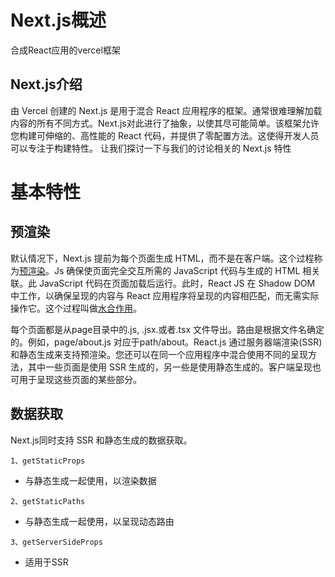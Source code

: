 # Next.js概述
合成React应用的vercel框架

## Next.js介绍

由 Vercel 创建的 Next.js 是用于混合 React 应用程序的框架。通常很难理解加载内容的所有不同方式。Next.js对此进行了抽象，以使其尽可能简单。该框架允许您构建可伸缩的、高性能的 React 代码，并提供了零配置方法。这使得开发人员可以专注于构建特性。
让我们探讨一下与我们的讨论相关的 Next.js 特性

# 基本特性
## 预渲染
默认情况下，Next.js 提前为每个页面生成 HTML，而不是在客户端。这个过程称为[预渲染](https://nextjs.org/docs/basic-features/pages#pre-rendering)。Js 确保使页面完全交互所需的 JavaScript 代码与生成的 HTML 相关联。此 JavaScript 代码在页面加载后运行。此时，React JS 在 Shadow DOM 中工作，以确保呈现的内容与 React 应用程序将呈现的内容相匹配，而无需实际操作它。这个过程叫做[水合作用](https://blog.somewhatabstract.com/2020/03/16/hydration-and-server-side-rendering/)。

每个页面都是从page目录中的.js, .jsx.或者.tsx 文件导出。路由是根据文件名确定的。例如，page/about.js 对应于path/about。React.js 通过服务器端渲染(SSR)和静态生成来支持预渲染。您还可以在同一个应用程序中混合使用不同的呈现方法，其中一些页面是使用 SSR 生成的，另一些是使用静态生成的。客户端呈现也可用于呈现这些页面的某些部分。

## 数据获取
Next.js同时支持 SSR 和静态生成的数据获取。

`1、getStaticProps`
 - 与静态生成一起使用，以渲染数据

 `2、getStaticPaths`
 - 与静态生成一起使用，以呈现动态路由

  `3、getServerSideProps`
 - 适用于SSR
